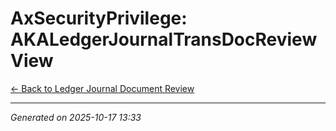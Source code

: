 # AxSecurityPrivilege: AKALedgerJournalTransDocReviewView

[← Back to Ledger Journal Document Review](../README.md)

---

*Generated on 2025-10-17 13:33*

